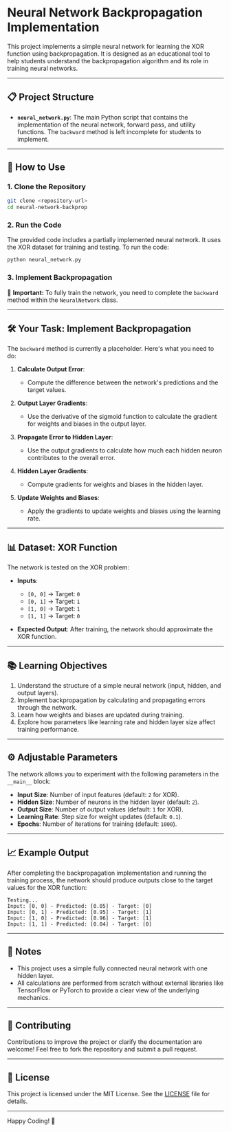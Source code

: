 # Neural Network Backpropagation Implementation

This project implements a simple neural network for learning the XOR function using backpropagation. It is designed as an educational tool to help students understand the backpropagation algorithm and its role in training neural networks.

---

## 📋 Project Structure

- **`neural_network.py`**: The main Python script that contains the implementation of the neural network, forward pass, and utility functions. The `backward` method is left incomplete for students to implement.

---

## 🚀 How to Use

### 1. Clone the Repository
```bash
git clone <repository-url>
cd neural-network-backprop
```

### 2. Run the Code
The provided code includes a partially implemented neural network. It uses the XOR dataset for training and testing. To run the code:
```bash
python neural_network.py
```

### 3. Implement Backpropagation
🚨 **Important:** To fully train the network, you need to complete the `backward` method within the `NeuralNetwork` class.

---

## 🛠️ Your Task: Implement Backpropagation

The `backward` method is currently a placeholder. Here's what you need to do:

1. **Calculate Output Error**:
   - Compute the difference between the network's predictions and the target values.

2. **Output Layer Gradients**:
   - Use the derivative of the sigmoid function to calculate the gradient for weights and biases in the output layer.

3. **Propagate Error to Hidden Layer**:
   - Use the output gradients to calculate how much each hidden neuron contributes to the overall error.

4. **Hidden Layer Gradients**:
   - Compute gradients for weights and biases in the hidden layer.

5. **Update Weights and Biases**:
   - Apply the gradients to update weights and biases using the learning rate.

---

## 📊 Dataset: XOR Function

The network is tested on the XOR problem:
- **Inputs**: 
  - `[0, 0]` -> Target: `0`
  - `[0, 1]` -> Target: `1`
  - `[1, 0]` -> Target: `1`
  - `[1, 1]` -> Target: `0`

- **Expected Output**: After training, the network should approximate the XOR function.

---

## 📚 Learning Objectives

1. Understand the structure of a simple neural network (input, hidden, and output layers).
2. Implement backpropagation by calculating and propagating errors through the network.
3. Learn how weights and biases are updated during training.
4. Explore how parameters like learning rate and hidden layer size affect training performance.

---

## ⚙️ Adjustable Parameters

The network allows you to experiment with the following parameters in the `__main__` block:
- **Input Size**: Number of input features (default: `2` for XOR).
- **Hidden Size**: Number of neurons in the hidden layer (default: `2`).
- **Output Size**: Number of output values (default: `1` for XOR).
- **Learning Rate**: Step size for weight updates (default: `0.1`).
- **Epochs**: Number of iterations for training (default: `1000`).

---

## 📈 Example Output

After completing the backpropagation implementation and running the training process, the network should produce outputs close to the target values for the XOR function:
```plaintext
Testing...
Input: [0, 0] - Predicted: [0.05] - Target: [0]
Input: [0, 1] - Predicted: [0.95] - Target: [1]
Input: [1, 0] - Predicted: [0.96] - Target: [1]
Input: [1, 1] - Predicted: [0.04] - Target: [0]
```

---

## 📝 Notes

- This project uses a simple fully connected neural network with one hidden layer.
- All calculations are performed from scratch without external libraries like TensorFlow or PyTorch to provide a clear view of the underlying mechanics.

---

## 🤝 Contributing

Contributions to improve the project or clarify the documentation are welcome! Feel free to fork the repository and submit a pull request.

---

## 📜 License

This project is licensed under the MIT License. See the [LICENSE](./LICENSE) file for details.

---

Happy Coding! 🚀
